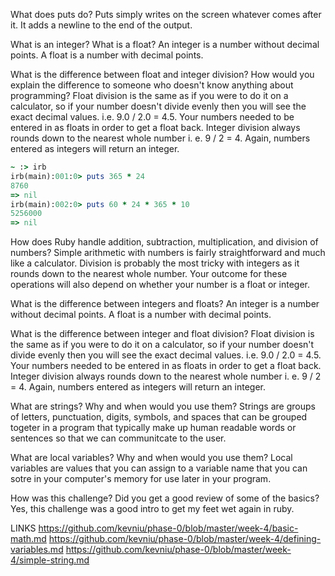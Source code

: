 What does puts do?
Puts simply writes on the screen whatever comes after it. It adds a newline to the end of the output.

What is an integer? What is a float?
An integer is a number without decimal points. A float is a number with decimal points.

What is the difference between float and integer division? How would you explain the difference to someone who doesn't know anything about programming?
Float division is the same as if you were to do it on a calculator, so if your number doesn't divide evenly then you will see the exact decimal values. i.e. 9.0 / 2.0 = 4.5. Your numbers needed to be entered in as floats in order to get a float back. Integer division always rounds down to the nearest whole number i. e. 9 / 2 = 4. Again, numbers entered as integers will return an integer.

```ruby
~ :> irb
irb(main):001:0> puts 365 * 24
8760
=> nil
irb(main):002:0> puts 60 * 24 * 365 * 10
5256000
=> nil
```

How does Ruby handle addition, subtraction, multiplication, and division of numbers?
Simple arithmetic with numbers is fairly straightforward and much like a calculator. Division is probably the most tricky with integers as it rounds down to the nearest whole number. Your outcome for these operations will also depend on whether your number is a float or integer.

What is the difference between integers and floats?
An integer is a number without decimal points. A float is a number with decimal points.

What is the difference between integer and float division?
Float division is the same as if you were to do it on a calculator, so if your number doesn't divide evenly then you will see the exact decimal values. i.e. 9.0 / 2.0 = 4.5. Your numbers needed to be entered in as floats in order to get a float back. Integer division always rounds down to the nearest whole number i. e. 9 / 2 = 4. Again, numbers entered as integers will return an integer.

What are strings? Why and when would you use them?
Strings are groups of letters, punctuation, digits, symbols, and spaces that can be grouped togeter in a program that typically make up human readable words or sentences so that we can communitcate to the user.

What are local variables? Why and when would you use them?
Local variables are values that you can assign to a variable name that you can sotre in your computer's memory for use later in your program.

How was this challenge? Did you get a good review of some of the basics?
Yes, this challenge was a good intro to get my feet wet again in ruby.

LINKS
https://github.com/kevniu/phase-0/blob/master/week-4/basic-math.md
https://github.com/kevniu/phase-0/blob/master/week-4/defining-variables.md
https://github.com/kevniu/phase-0/blob/master/week-4/simple-string.md

